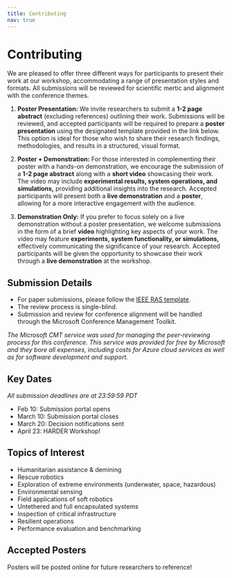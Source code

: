 ```yaml
---
title: Contributing
nav: true
---
```


# Contributing

We are pleased to offer three different ways for participants to present their work at our workshop, accommodating a range of presentation styles and formats. All submissions will be reviewed for scientific mertic and alignment with the conference themes.

1. **Poster Presentation:** We invite researchers to submit a **1-2 page abstract** (excluding references) outlining their work. Submissions will be reviewed, and accepted participants will be required to prepare a **poster presentation** using the designated template provided in the link below. This option is ideal for those who wish to share their research findings, methodologies, and results in a structured, visual format.

2. **Poster + Demonstration:** For those interested in complementing their poster with a hands-on demonstration, we encourage the submission of a **1-2 page abstract** along with a **short video** showcasing their work. The video may include **experimental results, system operations, and simulations,** providing additional insights into the research. Accepted participants will present both a **live demonstration** and a **poster**, allowing for a more interactive engagement with the audience.

3. **Demonstration Only:** If you prefer to focus solely on a live demonstration without a poster presentation, we welcome submissions in the form of a brief **video** highlighting key aspects of your work. The video may feature **experiments, system functionality, or simulations,** effectively communicating the significance of your research. Accepted participants will be given the opportunity to showcase their work through a **live demonstration** at the workshop.

## Submission Details

- For paper submissions, please follow the [IEEE RAS template](http://ras.papercept.net/conferences/support/files/ieeeconf.zip).
- The review process is single-blind.
- Submission and review for conference alignment will be handled through the Microsoft Conference Management Toolkit.

*The Microsoft CMT service was used for managing the peer-reviewing process for this conference. This service was provided for free by Microsoft and they bore all expenses, including costs for Azure cloud services as well as for software development and support.*

## Key Dates

*All submission deadlines are at 23:59:59 PDT*

- Feb 10: Submission portal opens
- March 10: Submission portal closes
- March 20: Decision notifications sent
- April 23: HARDER Workshop!

## Topics of Interest
- Humanitarian assistance & demining
- Rescue robotics
- Exploration of extreme environments (underwater, space, hazardous)
- Environmental sensing
- Field applications of soft robotics
- Untethered and full encapsulated systems
- Inspection of critical infrastructure
- Resilient operations
- Performance evaluation and benchmarking

## Accepted Posters

Posters will be posted online for future researchers to reference!